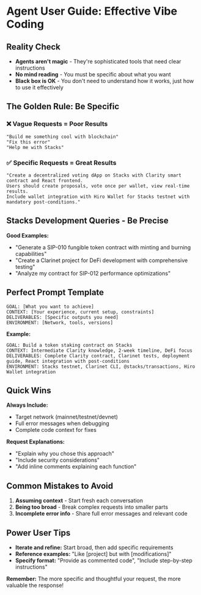 # Agent User Guide: Effective Vibe Coding

## Reality Check

- **Agents aren't magic** - They're sophisticated tools that need clear instructions
- **No mind reading** - You must be specific about what you want
- **Black box is OK** - You don't need to understand how it works, just how to use it effectively

## The Golden Rule: Be Specific

### ❌ Vague Requests = Poor Results

```
"Build me something cool with blockchain"
"Fix this error"
"Help me with Stacks"
```

### ✅ Specific Requests = Great Results

```
"Create a decentralized voting dApp on Stacks with Clarity smart contract and React frontend.
Users should create proposals, vote once per wallet, view real-time results.
Include wallet integration with Hiro Wallet for Stacks testnet with mandatory post-conditions."
```

## Stacks Development Queries - Be Precise

**Good Examples:**

- "Generate a SIP-010 fungible token contract with minting and burning capabilities"
- "Create a Clarinet project for DeFi development with comprehensive testing"
- "Analyze my contract for SIP-012 performance optimizations"

## Perfect Prompt Template

```
GOAL: [What you want to achieve]
CONTEXT: [Your experience, current setup, constraints]
DELIVERABLES: [Specific outputs you need]
ENVIRONMENT: [Network, tools, versions]
```

**Example:**

```
GOAL: Build a token staking contract on Stacks
CONTEXT: Intermediate Clarity knowledge, 2-week timeline, DeFi focus
DELIVERABLES: Complete Clarity contract, Clarinet tests, deployment guide, React integration with post-conditions
ENVIRONMENT: Stacks testnet, Clarinet CLI, @stacks/transactions, Hiro Wallet integration
```

## Quick Wins

**Always Include:**

- Target network (mainnet/testnet/devnet)
- Full error messages when debugging
- Complete code context for fixes

**Request Explanations:**

- "Explain why you chose this approach"
- "Include security considerations"
- "Add inline comments explaining each function"

## Common Mistakes to Avoid

1. **Assuming context** - Start fresh each conversation
2. **Being too broad** - Break complex requests into smaller parts
3. **Incomplete error info** - Share full error messages and relevant code

## Power User Tips

- **Iterate and refine:** Start broad, then add specific requirements
- **Reference examples:** "Like [project] but with [modifications]"
- **Specify format:** "Provide as commented code", "Include step-by-step instructions"

**Remember:** The more specific and thoughtful your request, the more valuable the response!
